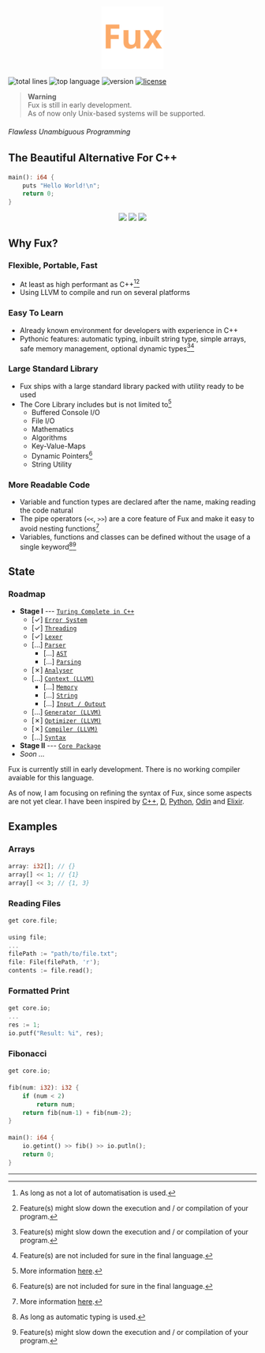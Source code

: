 <!--    colors 

"orange":   #fcaa68 (sandy brown)
"red":      #ec243c (imperial red)
"grey":     #595959 (davys grey)
"white":    #e0f2e9 (honeydew)
"purple":   #a390e4 (lavender floral)

-->

<p align="center">
    <img src="./assets/fux-material-icon.svg" width=25% />
</p>

![total lines](https://aschey.tech/tokei/github/fuechs/fux?labelColor=151515&color=fcaa68&style=for-the-badge)
![top language](https://img.shields.io/github/languages/top/fuechs/fux?labelColor=151515&color=fcaa68&style=for-the-badge)
![version](https://img.shields.io/badge/version-alpha-fcaa68?colorA=151515&style=for-the-badge)
[![license](https://img.shields.io/badge/license-Apache%20License%20v2.0-fcaa68?labelColor=151515&style=for-the-badge)](./LICENSE)

> __Warning__ \
> Fux is still in early development. \
> As of now only Unix-based systems will be supported.

###### Flawless Unambiguous Programming

## The Beautiful Alternative For C++

```rust
main(): i64 {
    puts "Hello World!\n";
    return 0;
}
```

<p align="center">
    <a href="#examples"><img src="https://img.shields.io/badge/-Examples-fcaa68?style=for-the-badge"/></a>
    <a href="#state"><img src="https://img.shields.io/badge/-Language_State-fcaa68?style=for-the-badge" /></a>
    <a href="./docs/README.md"><img src="https://img.shields.io/badge/-Documentation-fcaa68?style=for-the-badge" /></a>
</p>

## Why Fux?

### Flexible, Portable, Fast

- At least as high performant as C++[^1][^4]
- Using LLVM to compile and run on several platforms

### Easy To Learn

- Already known environment for developers with experience in C++
- Pythonic features: automatic typing, inbuilt string type, simple arrays, safe memory management, optional dynamic types[^4][^5]

### Large Standard Library

- Fux ships with a large standard library packed with utility ready to be used
- The Core Library includes but is not limited to[^3]
    - Buffered Console I/O
    - File I/O
    - Mathematics
    - Algorithms
    - Key-Value-Maps
    - Dynamic Pointers[^5]
    - String Utility

### More Readable Code

- Variable and function types are declared after the name, making reading the code natural
- The pipe operators (`<<`, `>>`) are a core feature of Fux and make it easy to avoid nesting functions[^3]
- Variables, functions and classes can be defined without the usage of a single keyword[^2][^4]

[^1]: As long as not a lot of automatisation is used.

[^2]: As long as automatic typing is used.

[^3]: More information [here](./docs/README.md).

[^4]: Feature(s) might slow down the execution and / or compilation of your program.

[^5]: Feature(s) are not included for sure in the final language.

## State 

### Roadmap

- **Stage I** --- [`Turing Complete in C++`](./src/examples/rule110.fux)
    - [&check;] [`Error System`](./src/frontend/error/)
    - [&check;] [`Threading`](./src/util/threading.hpp)
    - [&check;] [`Lexer`](./src/frontend/lexer/)
    - [...] [`Parser`](./src/frontend/parser/)
        - [...] [`AST`](./src/frontend/parser/ast.hpp)
        - [...] [`Parsing`](./src/frontend/parser/parser.hpp)
    - [&cross;] [`Analyser`](./src/frontend/analyser/)
    - [...] [`Context (LLVM)`](./src/backend/context/)
        - [...] [`Memory`](./src/backend/context/fuxmem.hpp)
        - [...] [`String`](./src/backend/context/fuxstr.hpp)
        - [...] [`Input / Output`](./src/backend/context/fuxio.hpp)
    - [...] [`Generator (LLVM)`](./src/backend/generator/)
    - [&cross;] [`Optimizer (LLVM)`](./src/backend/)
    - [&cross;] [`Compiler (LLVM)`](./src/backend/compiler/)
    - [...] [`Syntax`](./docs/)
- **Stage II** --- [`Core Package`](./src/packages/core/)
- *Soon ...*

Fux is currently still in early development. There is no working compiler avaiable for this language. 

As of now, I am focusing on refining the syntax of Fux, since some aspects are not yet clear.
I have been inspired by [C++](https://isocpp.org/), [D](https://dlang.org/), [Python](https://python.org/), [Odin](https://odin-lang.org/) and [Elixir](https://elixir-lang.org/).

## Examples

### Arrays

```rust
array: i32[]; // {}
array[] << 1; // {1}
array[] << 3; // {1, 3}
```

### Reading Files

```rust
get core.file;

using file;
...
filePath := "path/to/file.txt";
file: File(filePath, 'r');
contents := file.read();
```

### Formatted Print

```rust
get core.io;
...
res := 1;
io.putf("Result: %i", res);
```

### Fibonacci

```rust
get core.io;

fib(num: i32): i32 {
    if (num < 2)
    	return num;    
    return fib(num-1) + fib(num-2);
}

main(): i64 {
    io.getint() >> fib() >> io.putln();
    return 0;
}
```

---
